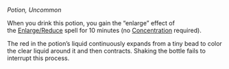 _Potion, Uncommon_

When you drink this potion, you gain the “enlarge” effect of the [Enlarge/Reduce](https://www.dndbeyond.com/spells/2619170-enlarge-reduce) spell for 10 minutes (no [Concentration](https://www.dndbeyond.com/sources/dnd/free-rules/rules-glossary#Concentration) required).

The red in the potion’s liquid continuously expands from a tiny bead to color the clear liquid around it and then contracts. Shaking the bottle fails to interrupt this process.